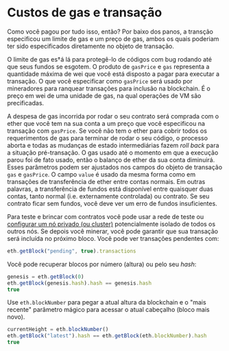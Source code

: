 <!--include "git+https://github.com/ethereum/go-ethereum.wiki.git/Contracts-and-Transactions.md"-->

# Custos de gas e transação

Como você pagou por tudo isso, então? Por baixo dos panos, a transção especificou um limite de gas e um preço de gas, ambos os quais poderiam ter sido especificados diretamente no objeto de transação.

O limite de gas es†á lá para protegê-lo de códigos com bug rodando até que seus fundos se esgotem. O produto de `gasPrice` e `gas` representa a quantidade máxima de wei que você está disposto a pagar para executar a transação. O que você especificar como `gasPrice` será usado por mineradores para ranquear transações para inclusão na blockchain. É o preço em wei de uma unidade de gas, na qual operações de VM são precificadas.

A despesa de gas incorrida por rodar o seu contrato será comprada com o ether que você tem na sua conta a um preço que você especificou na transação com `gasPrice`. Se você não tem o ether para cobrir todos os requerimentos de gas para terminar de rodar o seu código, o processo aborta e todas as mudanças de estado intermediárias fazem *roll back* para a situação pré-transação. O gas usado até o momento em que a execução parou foi de fato usado, então o balanço de ether da sua conta diminuirá. Esses parâmetros podem ser ajustados nos campos do objeto de transação `gas` e `gasPrice`. O campo `value` é usado da mesma forma como em transações de transferência de ether entre contas normais. Em outras palavras, a transferência de fundos está disponível entre quaisquer duas contas, tanto normal (i.e. externamente controlada) ou contrato. Se seu contrato ficar sem fundos, você deve ver um erro de fundos insuficientes.

Para teste e brincar com contratos você pode usar a rede de teste ou [configurar um nó privado (ou cluster)](https://github.com/ethereum/go-ethereum/wiki/Setting-up-private-network-or-local-cluster) potencialmente isolado de todos os outros nós. Se depois você minerar, você pode garantir que sua transação será incluída no próximo bloco. Você pode ver transações pendentes com:

```js
eth.getBlock("pending", true).transactions
```

Você pode recuperar blocos por número (altura) ou pelo seu *hash*:

```js
genesis = eth.getBlock(0)
eth.getBlock(genesis.hash).hash == genesis.hash
true
```

Use `eth.blockNumber` para pegar a atual altura da blockchain e o "mais recente" parâmetro mágico para acessar o atual cabeçalho (bloco mais novo).

```js
currentHeight = eth.blockNumber()
eth.getBlock("latest").hash == eth.getBlock(eth.blockNumber).hash
true
```

